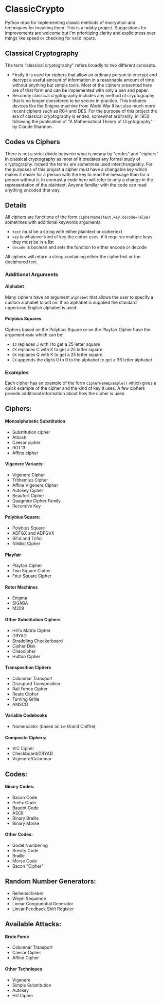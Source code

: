 # ClassicCrypto
Python repo for implementing classic methods of encryption and techniques for breaking them. This is a hobby project. Suggestions for improvements are welcome but I'm prioritizing clarity and explicitness over things like speed or checking for valid inputs.

## Classical Cryptography
The term "classical cryptography" refers broadly to two different concepts.
* Firstly it is used for ciphers that allow an ordinary person to encrypt and decrypt a useful amount of information in a reasonable amount of time without anything but simple tools. Most of the ciphers presented here are of that form and can be implemented with only a pen and paper.
* Secondly classical cryptography includes any method of cryptography that is no longer considered to be secure in practice. This includes devices like the Enigma machine from World War II but also much more recent ciphers such as RC4 and DES. For the purpose of this project the era of classical cryptography is ended, somewhat arbitrarily, in 1950 following the publication of "A Mathematical Theory of Cryptography" by Claude Shannon.

## Codes vs Ciphers
There is not a strict divide between what is meany by "codes" and "ciphers" in classical cryptography as most of it predates any formal study of cryptography. Indeed the terms are sometimes used interchangeably. For the purposes of this project a cipher must have a changable key which makes it easier for a person with the key to read the message than for a person without it. In contrast a code here will refer to only a change in the representation of the plaintext. Anyone familiar with the code can read anything encoded that way.

## Details
All ciphers are functions of the form `cipherName(text,key,decode=False)` sometimes with additional keywords arguments.
*  `text` must be a string with either plaintext or ciphertext
*  `key` is whatever kind of key the cipher uses, if it requires multiple keys they must be in a list
*  `decode` is boolean and sets the function to either encode or decode

All ciphers will return a string containing either the ciphertext or the deciphered text.

### Additional Arguments

#### Alphabet
Many ciphers have an argument `alphabet` that allows the user to specify a custom alphabet to act on. If no alphabet is supplied the standard uppercase English alphabet is used.

#### Polybius Squares
Ciphers based on the Polybius Square or on the Playfair Cipher have the argument `mode` which can be:
*  `IJ` replaces J with I to get a 25 letter square
*  `CK` replaces C with K to get a 25 letter square
*  `QK` replaces Q with K to get a 25 letter square
*  `EX` appends the digits 0 to 9 to the alphabet to get a 36 letter alphabet

### Examples
Each cipher has an example of the form `cipherNameExample()` which gives a quick example of the cipher and the kind of key it uses. A few ciphers provide additional information about how the cipher is used.

##  Ciphers:

#### Monoalphabetic Substitution:
* Substitution cipher
* Atbash
* Caesar cipher
* ROT13
* Affine cipher

#### Vigenere Variants:
* Vigenere Cipher
* Trithemius Cipher
* Affine Vigenere Cipher
* Autokey Cipher
* Beaufort Cipher
* Quagmire Cipher Family
* Recursive Key

#### Polybius Square:
* Polybius Square
* ADFGX and ADFGVX
* Bifid and Trifid
* Nihilist Cipher

#### Playfair
* Playfair Cipher
* Two Square Cipher
* Four Square Cipher

#### Rotor Machines
* Enigma
* SIGABA
* M209

#### Other Substitution Ciphers
* Hill's Matrix Cipher
* DRYAD
* Straddling Checkerboard
* Cipher Disk
* Chaocipher
* Hutton Cipher

#### Transposition Ciphers
* Columnar Transport
* Disrupted Transposition
* Rail Fence Cipher
* Route Cipher
* Turning Grille
* AMSCO

#### Variable Codebooks
* Nomenclator (based on Le Grand Chiffre)

#### Composite Ciphers:
* VIC Cipher
* Checkboard/DRYAD
* Vigenere/Columnar

## Codes:

#### Binary Codes:
* Bacon Code
* Prefix Code
* Baudot Code
* ASCII
* Binary Braille
* Binary Morse

#### Other Codes:
* Godel Numbering
* Brevity Code
* Braille
* Morse Code
* Bacon "Cipher"

## Random Number Generators:
* Reihenschieber
* Weyel Sequence
* Linear Congruential Generator
* Linear Feedback Shift Register

## Available Attacks:

#### Brute Force
* Columnar Transport
* Caesar Cipher
* Affine Cipher

#### Other Techniques
* Vigenere
* Simple Substitution
* Autokey
* Hill Cipher
